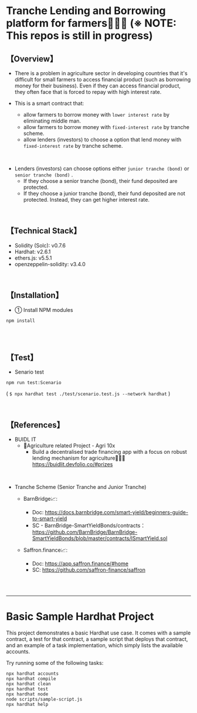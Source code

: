 # Tranche Lending and Borrowing platform for farmers👩‍🌾🌽  (※ NOTE: This repos is still in progress)
## 【Overview】
- There is a problem in agriculture sector in developing countries that it's difficult for small farmers to access financial product (such as borrowing money for their business). Even if they can access financial product, they often face that is forced to repay with high interest rate. 

- This is a smart contract that: 
  - allow farmers to borrow money with `lower interest rate` by eliminating middle man.
  - allow farmers to borrow money with `fixed-interest rate` by tranche scheme.
  - allow lenders (investors) to choose a option that lend money with `fixed-interest rate` by tranche scheme.

<br>

- Lenders (investors) can choose options either `junior tranche (bond)` or `senior tranche (bond)` .
  - If they choose a senior tranche (bond), their fund deposited are protected. 
  - If they choose a junior tranche (bond), their fund deposited are not protected. Instead, they can get higher interest rate.

<br>

## 【Technical Stack】
- Solidity (Solc): v0.7.6
- Hardhat: v2.6.1
- ethers.js: v5.5.1
- openzeppelin-solidity: v3.4.0


<br>

## 【Installation】
- ① Install NPM modules
```
npm install
```

<br>


<br>

## 【Test】
- Senario test
```
npm run test:Scenario
```
( `$ npx hardhat test ./test/scenario.test.js --network hardhat` )

<br>

## 【References】
- BUIDL IT
  - 🌽Agriculture related Project - Agri 10x 
    - Build a decentralised trade financing app with a focus on robust lending mechanism for agriculture👩‍🌾🌽  
      https://buidlit.devfolio.co/#prizes

<br>

- Tranche Scheme (Senior Tranche and Junior Tranche)
  - BarnBridge📈: 
    - Doc: https://docs.barnbridge.com/smart-yield/beginners-guide-to-smart-yield
    - SC - BarnBridge-SmartYieldBonds/contracts：https://github.com/BarnBridge/BarnBridge-SmartYieldBonds/blob/master/contracts/ISmartYield.sol

  - Saffron.finance📈: 
    - Doc: https://app.saffron.finance/#home 
    - SC: https://github.com/saffron-finance/saffron

<br>

<br>

<hr>

# Basic Sample Hardhat Project

This project demonstrates a basic Hardhat use case. It comes with a sample contract, a test for that contract, a sample script that deploys that contract, and an example of a task implementation, which simply lists the available accounts.

Try running some of the following tasks:

```shell
npx hardhat accounts
npx hardhat compile
npx hardhat clean
npx hardhat test
npx hardhat node
node scripts/sample-script.js
npx hardhat help
```
